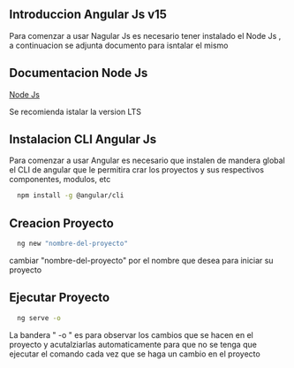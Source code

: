 ## Introduccion Angular Js v15

Para comenzar a usar Nagular Js es necesario tener instalado el Node Js , a continuacion se adjunta documento para isntalar el mismo

## Documentacion Node Js

[Node Js](https://nodejs.org/en/download/)

Se recomienda istalar la version LTS

## Instalacion CLI Angular Js

Para comenzar a usar Angular es necesario que instalen de mandera global el CLI de angular que le permitira crar los proyectos y sus respectivos componentes, modulos, etc

```bash
  npm install -g @angular/cli
```

## Creacion Proyecto

```bash
  ng new "nombre-del-proyecto"
```

cambiar "nombre-del-proyecto" por el nombre que desea para iniciar su proyecto

## Ejecutar Proyecto

```bash
  ng serve -o
```

La bandera " -o " es para observar los cambios que se hacen en el proyecto y acutalziarlas automaticamente para que no se tenga que ejecutar el comando cada vez que se haga un cambio en el proyecto
